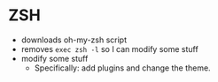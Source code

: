 # ZSH 

* downloads oh-my-zsh script
* removes `exec zsh -l` so I can modify some stuff
* modify some stuff
  * Specifically: add plugins and change the theme.
